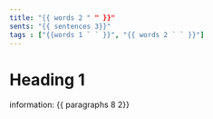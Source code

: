 ```yaml
---
title: "{{ words 2 " " }}"
sents: "{{ sentences 3}}"
tags : ["{{words 1 ` ` }}", "{{ words 2 ` ` }}"]
---
```


# Heading 1
information: {{ paragraphs 8 2}}
